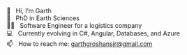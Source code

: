 👋  &nbsp;&nbsp;Hi, I’m Garth <br/>
🌱  &nbsp;&nbsp;PhD in Earth Sciences <br/>
👨‍💻  &nbsp;&nbsp;Software Engineer for a logistics company <br/>
💻  &nbsp;&nbsp;Currently evolving in C#, Angular, Databases, and Azure <br/>
📫  &nbsp;&nbsp;How to reach me: garthgroshansjr@gmail.com <br/>


<!---
ggroshansii/ggroshansii is a ✨ special ✨ repository because its `README.md` (this file) appears on your GitHub profile.
You can click the Preview link to take a look at your changes.
--->
